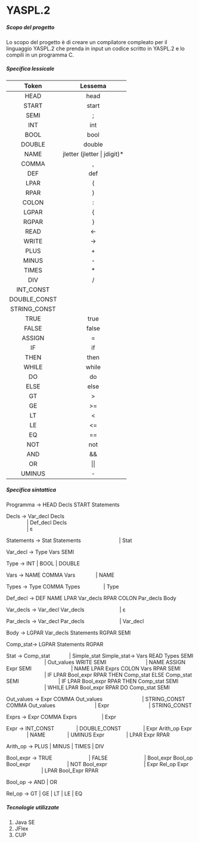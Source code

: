 # YASPL.2

##### Scopo del progetto
Lo scopo del progetto è di creare un compilatore compleato per il linguaggio YASPL.2 che prenda in input un codice scritto in YASPL.2 e lo compili in un programma C.

##### Specifica lessicale
| Token        | Lessema           |
| :-------------: |:-----------------:| 
| HEAD | head | 
| START | start | 
| SEMI | ; | 
| INT | int | 
| BOOL | bool | 
| DOUBLE | double |
| NAME | jletter (jletter &#124; jdigit)* |
| COMMA | , | 
| DEF | def | 
| LPAR | ( | 
| RPAR | ) | 
| COLON | : | 
| LGPAR | { | 
| RGPAR | }| 
| READ | <- | 
| WRITE | -> | 
| PLUS | + | 
| MINUS | - | 
| TIMES | * | 
| DIV | / | 
| INT_CONST |  | 
| DOUBLE_CONST | | 
| STRING_CONST |  | 
| TRUE | true| 
| FALSE | false | 
| ASSIGN | = | 
| IF | if | 
| THEN | then | 
| WHILE | while | 
| DO | do | 
| ELSE | else | 
| GT | > | 
| GE | >= | 
| LT | < |
| LE | <= | 
| EQ | == | 
| NOT | not | 
| AND | && | 
| OR | &#124;&#124; | 
| UMINUS | - | 

##### Specifica sintattica
Programma → HEAD Decls START Statements

Decls → Var_decl Decls <br />
&nbsp;&nbsp;&nbsp;&nbsp;&nbsp;&nbsp;&nbsp;&nbsp;&nbsp;&nbsp;&nbsp;&nbsp;&nbsp;&nbsp;| Def_decl Decls<br />
&nbsp;&nbsp;&nbsp;&nbsp;&nbsp;&nbsp;&nbsp;&nbsp;&nbsp;&nbsp;&nbsp;&nbsp;&nbsp;&nbsp;| ε <br />

Statements → Stat Statements
&nbsp;&nbsp;&nbsp;&nbsp;&nbsp;&nbsp;&nbsp;&nbsp;&nbsp;&nbsp;&nbsp;&nbsp;&nbsp;&nbsp;&nbsp;&nbsp;&nbsp;&nbsp;&nbsp;&nbsp;&nbsp;&nbsp;&nbsp;&nbsp;&nbsp;| Stat

Var_decl → Type Vars SEMI

Type → INT | BOOL | DOUBLE

Vars → NAME COMMA Vars
&nbsp;&nbsp;&nbsp;&nbsp;&nbsp;&nbsp;&nbsp;&nbsp;&nbsp;&nbsp;&nbsp;&nbsp;&nbsp;| NAME

Types → Type COMMA Types
&nbsp;&nbsp;&nbsp;&nbsp;&nbsp;&nbsp;&nbsp;&nbsp;&nbsp;&nbsp;&nbsp;&nbsp;&nbsp;&nbsp;&nbsp;| Type

Def_decl → DEF NAME LPAR Var_decls RPAR COLON Par_decls Body

Var_decls → Var_decl Var_decls
&nbsp;&nbsp;&nbsp;&nbsp;&nbsp;&nbsp;&nbsp;&nbsp;&nbsp;&nbsp;&nbsp;&nbsp;&nbsp;&nbsp;&nbsp;&nbsp;&nbsp;&nbsp;&nbsp;&nbsp;&nbsp;&nbsp;&nbsp;| ε

Par_decls → Var_decl Par_decls
&nbsp;&nbsp;&nbsp;&nbsp;&nbsp;&nbsp;&nbsp;&nbsp;&nbsp;&nbsp;&nbsp;&nbsp;&nbsp;&nbsp;&nbsp;&nbsp;&nbsp;&nbsp;&nbsp;&nbsp;&nbsp;&nbsp;&nbsp;| Var_decl

Body → LGPAR Var_decls Statements RGPAR SEMI

Comp_stat→ LGPAR Statements RGPAR

Stat → Comp_stat
&nbsp;&nbsp;&nbsp;&nbsp;&nbsp;&nbsp;&nbsp;&nbsp;&nbsp;&nbsp;&nbsp;&nbsp;| Simple_stat
Simple_stat→ Vars READ Types SEMI
&nbsp;&nbsp;&nbsp;&nbsp;&nbsp;&nbsp;&nbsp;&nbsp;&nbsp;&nbsp;&nbsp;&nbsp;&nbsp;&nbsp;&nbsp;&nbsp;&nbsp;&nbsp;&nbsp;&nbsp;&nbsp;&nbsp;&nbsp;&nbsp;&nbsp;&nbsp;| Out_values WRITE SEMI
&nbsp;&nbsp;&nbsp;&nbsp;&nbsp;&nbsp;&nbsp;&nbsp;&nbsp;&nbsp;&nbsp;&nbsp;&nbsp;&nbsp;&nbsp;&nbsp;&nbsp;&nbsp;&nbsp;&nbsp;&nbsp;&nbsp;&nbsp;&nbsp;&nbsp;&nbsp;| NAME ASSIGN Expr SEMI
&nbsp;&nbsp;&nbsp;&nbsp;&nbsp;&nbsp;&nbsp;&nbsp;&nbsp;&nbsp;&nbsp;&nbsp;&nbsp;&nbsp;&nbsp;&nbsp;&nbsp;&nbsp;&nbsp;&nbsp;&nbsp;&nbsp;&nbsp;&nbsp;&nbsp;&nbsp;| NAME LPAR Exprs COLON Vars RPAR SEMI
&nbsp;&nbsp;&nbsp;&nbsp;&nbsp;&nbsp;&nbsp;&nbsp;&nbsp;&nbsp;&nbsp;&nbsp;&nbsp;&nbsp;&nbsp;&nbsp;&nbsp;&nbsp;&nbsp;&nbsp;&nbsp;&nbsp;&nbsp;&nbsp;&nbsp;&nbsp;| IF LPAR Bool_expr RPAR THEN Comp_stat ELSE Comp_stat SEMI
&nbsp;&nbsp;&nbsp;&nbsp;&nbsp;&nbsp;&nbsp;&nbsp;&nbsp;&nbsp;&nbsp;&nbsp;&nbsp;&nbsp;&nbsp;&nbsp;&nbsp;&nbsp;&nbsp;&nbsp;&nbsp;&nbsp;&nbsp;&nbsp;&nbsp;&nbsp;| IF LPAR Bool_expr RPAR THEN Comp_stat SEMI
&nbsp;&nbsp;&nbsp;&nbsp;&nbsp;&nbsp;&nbsp;&nbsp;&nbsp;&nbsp;&nbsp;&nbsp;&nbsp;&nbsp;&nbsp;&nbsp;&nbsp;&nbsp;&nbsp;&nbsp;&nbsp;&nbsp;&nbsp;&nbsp;&nbsp;&nbsp;| WHILE LPAR Bool_expr RPAR DO Comp_stat SEMI

Out_values → Expr COMMA Out_values
&nbsp;&nbsp;&nbsp;&nbsp;&nbsp;&nbsp;&nbsp;&nbsp;&nbsp;&nbsp;&nbsp;&nbsp;&nbsp;&nbsp;&nbsp;&nbsp;&nbsp;&nbsp;&nbsp;&nbsp;&nbsp;&nbsp;&nbsp;&nbsp;&nbsp;&nbsp;| STRING_CONST COMMA Out_values
&nbsp;&nbsp;&nbsp;&nbsp;&nbsp;&nbsp;&nbsp;&nbsp;&nbsp;&nbsp;&nbsp;&nbsp;&nbsp;&nbsp;&nbsp;&nbsp;&nbsp;&nbsp;&nbsp;&nbsp;&nbsp;&nbsp;&nbsp;&nbsp;&nbsp;&nbsp;| Expr
&nbsp;&nbsp;&nbsp;&nbsp;&nbsp;&nbsp;&nbsp;&nbsp;&nbsp;&nbsp;&nbsp;&nbsp;&nbsp;&nbsp;&nbsp;&nbsp;&nbsp;&nbsp;&nbsp;&nbsp;&nbsp;&nbsp;&nbsp;&nbsp;&nbsp;&nbsp;| STRING_CONST

Exprs → Expr COMMA Exprs
&nbsp;&nbsp;&nbsp;&nbsp;&nbsp;&nbsp;&nbsp;&nbsp;&nbsp;&nbsp;&nbsp;&nbsp;&nbsp;&nbsp;&nbsp;&nbsp;| Expr

Expr → INT_CONST
&nbsp;&nbsp;&nbsp;&nbsp;&nbsp;&nbsp;&nbsp;&nbsp;&nbsp;&nbsp;&nbsp;&nbsp;&nbsp;&nbsp;| DOUBLE_CONST
&nbsp;&nbsp;&nbsp;&nbsp;&nbsp;&nbsp;&nbsp;&nbsp;&nbsp;&nbsp;&nbsp;&nbsp;&nbsp;&nbsp;| Expr Arith_op Expr
&nbsp;&nbsp;&nbsp;&nbsp;&nbsp;&nbsp;&nbsp;&nbsp;&nbsp;&nbsp;&nbsp;&nbsp;&nbsp;&nbsp;| NAME
&nbsp;&nbsp;&nbsp;&nbsp;&nbsp;&nbsp;&nbsp;&nbsp;&nbsp;&nbsp;&nbsp;&nbsp;&nbsp;&nbsp;| UMINUS Expr
&nbsp;&nbsp;&nbsp;&nbsp;&nbsp;&nbsp;&nbsp;&nbsp;&nbsp;&nbsp;&nbsp;&nbsp;&nbsp;&nbsp;| LPAR Expr RPAR

Arith_op → PLUS | MINUS | TIMES | DIV

Bool_expr → TRUE
&nbsp;&nbsp;&nbsp;&nbsp;&nbsp;&nbsp;&nbsp;&nbsp;&nbsp;&nbsp;&nbsp;&nbsp;&nbsp;&nbsp;&nbsp;&nbsp;&nbsp;&nbsp;&nbsp;&nbsp;&nbsp;&nbsp;&nbsp;&nbsp;| FALSE
&nbsp;&nbsp;&nbsp;&nbsp;&nbsp;&nbsp;&nbsp;&nbsp;&nbsp;&nbsp;&nbsp;&nbsp;&nbsp;&nbsp;&nbsp;&nbsp;&nbsp;&nbsp;&nbsp;&nbsp;&nbsp;&nbsp;&nbsp;&nbsp;| Bool_expr Bool_op Bool_expr
&nbsp;&nbsp;&nbsp;&nbsp;&nbsp;&nbsp;&nbsp;&nbsp;&nbsp;&nbsp;&nbsp;&nbsp;&nbsp;&nbsp;&nbsp;&nbsp;&nbsp;&nbsp;&nbsp;&nbsp;&nbsp;&nbsp;&nbsp;&nbsp;| NOT Bool_expr
&nbsp;&nbsp;&nbsp;&nbsp;&nbsp;&nbsp;&nbsp;&nbsp;&nbsp;&nbsp;&nbsp;&nbsp;&nbsp;&nbsp;&nbsp;&nbsp;&nbsp;&nbsp;&nbsp;&nbsp;&nbsp;&nbsp;&nbsp;&nbsp;| Expr Rel_op Expr
&nbsp;&nbsp;&nbsp;&nbsp;&nbsp;&nbsp;&nbsp;&nbsp;&nbsp;&nbsp;&nbsp;&nbsp;&nbsp;&nbsp;&nbsp;&nbsp;&nbsp;&nbsp;&nbsp;&nbsp;&nbsp;&nbsp;&nbsp;&nbsp;| LPAR Bool_Expr RPAR

Bool_op → AND | OR

Rel_op → GT | GE | LT | LE | EQ

##### Tecnologie utilizzate 
1. Java SE
2. JFlex
3. CUP
